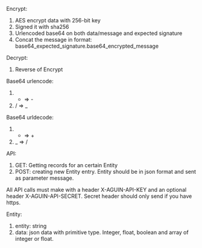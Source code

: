 
Encrypt:

1. AES encrypt data with 256-bit key
2. Signed it with sha256
3. Urlencoded base64 on both data/message and expected signature
4. Concat the message in format: base64_expected_signature.base64_encrypted_message

Decrypt:

1. Reverse of Encrypt


Base64 urlencode:

1. + => -
2. / => _

Base64 urldecode:

1. - => +
2. _ => /

API:

1. GET: Getting records for an certain Entity
2. POST: creating new Entity entry. Entity should be in json format and sent as parameter message.

All API calls must make with a header X-AGUIN-API-KEY and an optional header X-AGUIN-API-SECRET. Secret header should only send if you have https.


Entity:

1. entity: string
2. data: json data with primitive type. Integer, float, boolean and array of integer or float.
